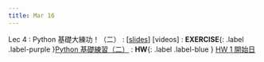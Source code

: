 ```yaml
---
title: Mar 16
---
```


Lec 4
: Python 基礎大練功！（二）
  : [[slides](https://docs.google.com/presentation/d/1JjM4IuP8g92LfrTd1RIwQokAwELKgtukUcOyx8FGBnU/edit?usp=sharing)] [videos]
: **EXERCISE**{: .label .label-purple }[Python 基礎練習（二）](https://colab.research.google.com/drive/1rF2Mci8QgdjqqtVMwcO9xUiddq8XFKUs?usp=sharing)
: **HW**{: .label .label-blue } [HW 1 開始日](/2022/announcements/)
